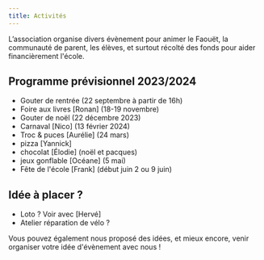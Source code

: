 ```yaml
---
title: Activités
---
```

L’association organise divers évènement pour animer le Faouët, la communauté de parent, les élèves, et surtout récolté des fonds pour aider financièrement l'école.

## Programme prévisionnel 2023/2024

- Gouter de rentrée (22 septembre à partir de 16h)
- Foire aux livres [Ronan] (18-19 novembre)
- Gouter de noël (22 décembre 2023)
- Carnaval [Nico] (13 février 2024)
- Troc & puces [Aurélie] (24 mars) 
- pizza [Yannick] 
- chocolat [Élodie] (noël et pacques)
- jeux gonflable [Océane] (5 mai)
- Fête de l'école [Frank] (début juin 2 ou 9 juin)

## Idée à placer ?

- Loto ? Voir avec [Hervé]
- Atelier réparation de vélo ?

Vous pouvez également nous proposé des idées, et mieux encore, venir organiser votre idée d'évènement avec nous !

